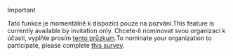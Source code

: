 > [!IMPORTANT]
> <span data-ttu-id="947af-101">Tato funkce je momentálně k dispozici pouze na pozvání.</span><span class="sxs-lookup"><span data-stu-id="947af-101">This feature is currently available by invitation only.</span></span> <span data-ttu-id="947af-102">Chcete-li nominovat svou organizaci k účasti, vyplňte prosím [tento průzkum](https://aka.ms/ax2012upgrade).</span><span class="sxs-lookup"><span data-stu-id="947af-102">To nominate your organization to participate, please complete [this survey](https://aka.ms/ax2012upgrade).</span></span> 
